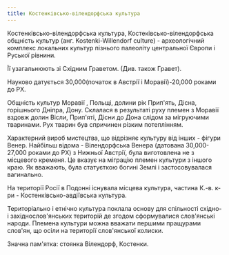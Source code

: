 ```yaml
---
title: Костенківсько-вілендорфська культура
---
```


Костенківсько-вілендорфська культура, Костеківсько-вілендорфська общність культур (анг. Kostenki-Willendorf culture) - археологічний комплекс локальних культур пізнього палеоліту центральної Європи і Руської рівнини.

Її узагальнюють зі Східним Граветом. (Див. також Гравет).

Науково датується 30,000(початок в Австрії і Моравії)-20,000 роками до РХ.

Общність культур Моравії , Польщі, долини рік Прип'ять, Дісна, горішнього Дніпра, Дону. Склалася в результаті руху племен з Моравії вздовж долин Вісли, Прип'яті, Дісни до Дона слідом за мігруючими тваринами. Рух тварин був спричинен різким потеплінням.

Характерний вироб мистецтва, що відрізняє культуру від інших - фігури Венер. Найбільш відома - Вілендорфська Венера (датована 30,000-27,000 роками до РХ) з Нижньої Австрії, була виготовлена не з місцевого кременя. Це вказує на міграцію племен культури з іншого краю. Як вважають, була статуєткою богині Землі і застосовувалася вагинально.

На території Росії в Подонні існувала місцева культура, частина К.-в. к-ри - Костенківсько-авдіївська культура.

Територіально і етнічно культура поклала основу для спільності східно- і західнослов'янських територій де згодом сформувалися слов'янські народи. Племена культури можна вважати першими пращурами слов'ян, що осіли на території слов'янської колиски.

Значна пам'ятка: стоянка Вілендорф, Костенки.
